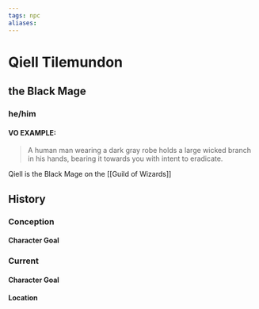 ```yaml
---
tags: npc
aliases:
---
```

# Qiell Tilemundon
## the Black Mage
### he/him
#### VO EXAMPLE:

> A human man wearing a dark gray robe holds a large wicked branch in his hands, bearing it towards you with intent to eradicate.

Qiell is the Black Mage on the [[Guild of Wizards]]

## History
### Conception
#### Character Goal
### Current
#### Character Goal
#### Location